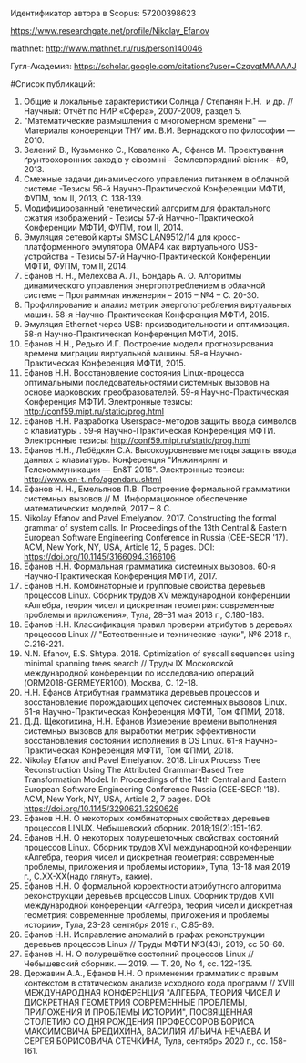 Идентификатор автора в Scopus: 57200398623

https://www.researchgate.net/profile/Nikolay_Efanov

mathnet: http://www.mathnet.ru/rus/person140046

Гугл-Академия: https://scholar.google.com/citations?user=CzqvqtMAAAAJ

#Список публикаций:
1. Общие и локальные характеристики Солнца / Степанян Н.Н.  и др. //Научный: Отчёт по НИР «Сфера», 2007-2009, раздел 5.
2. "Математические размышления о многомерном времени" — Материалы конференции ТНУ им. В.И. Вернадского по философии — 2010.
3. Зелений В., Кузьменко С., Коваленко А., Єфанов М. Проектування ґрунтоохоронних заходів у сівозміні - Землевпорядний вісник - #9, 2013.  
4. Смежные задачи динамического управления питанием в облачной системе -Тезисы 56-й Научно-Практической Конференции МФТИ, ФУПМ, том II, 2013, C. 138-139.
5. Модифицированный генетический алгоритм для фрактального сжатия изображений - Тезисы 57-й Научно-Практической Конференции МФТИ, ФУПМ, том II, 2014.
6. Эмуляция сетевой карты SMSC LAN9512/14 для кросс-платформенного эмулятора OMAP4 как виртуального USB-устройства - Тезисы 57-й Научно-Практической Конференции МФТИ, ФУПМ, том II, 2014.
7. Ефанов Н. Н., Мелехова А. Л., Бондарь А. О. Алгоритмы динамического управления энергопотреблением в облачной системе – Программная инженерия – 2015 – №4 –  С. 20-30.
8. Профилирование и анализ метрик энергопотребления виртуальных машин. 58-я Научно-Практическая Конференция МФТИ, 2015.
9. Эмуляция Ethernet через USB: производительности и оптимизация. 58-я Научно-Практическая Конференция МФТИ, 2015.
10. Ефанов Н.Н., Редько И.Г. Построение модели прогнозирования времени миграции виртуальной машины. 58-я Научно-Практическая Конференция МФТИ, 2015.
11. Ефанов Н.Н. Восстановление состояния Linux-процесса оптимальными последовательностями системных вызовов на основе марковских преобразователей. 59-я Научно-Практическая Конференция МФТИ. Электронные тезисы: http://conf59.mipt.ru/static/prog.html
12. Ефанов Н.Н. Разработка Userspace-методов защиты ввода символов с клавиатуры . 59-я Научно-Практическая Конференция МФТИ. Электронные тезисы: http://conf59.mipt.ru/static/prog.html
13. Ефанов Н.Н., Лебёдкин С.А. Высокоуровневые методы защиты ввода данных с клавиатуры. Конференция "Инжиниринг и Телекоммуникации — En&T 2016". Электронные тезисы: http://www.en-t.info/agendaru.shtml
14. Ефанов Н. Н., Емельянов П.В. Построение формальной грамматики системных вызовов  // М. Информационное обеспечение математических моделей, 2017 – 8 С.
15. Nikolay Efanov and Pavel Emelyanov. 2017. Constructing the formal grammar of system calls. In Proceedings of the 13th Central & Eastern European Software Engineering Conference in Russia (CEE-SECR '17). ACM, New York, NY, USA, Article 12, 5 pages. DOI: https://doi.org/10.1145/3166094.3166106
16. Ефанов Н.Н. Формальная грамматика системных вызовов. 60-я Научно-Практическая Конференция МФТИ, 2017.
17. Ефанов Н.Н. Комбинаторные и групповые свойства деревьев процессов Linux. Сборник трудов XV международной конференции «Алгебра, теория чисел и дискретная геометрия: современные проблемы и приложения», Тула, 28–31 мая 2018 г., C.180-183.
18. Ефанов Н.Н. Классификация правил проверки атрибутов в деревьях процессов Linux // "Естественные и технические науки", №6 2018 г., C.216-221.
19. N.N. Efanov, E.S. Shtypa. 2018. Optimization of syscall sequences using minimal spanning trees search // Труды IX Московской международной конференции по исследованию операций (ORM2018-GERMEYER100), Москва, С. 12-18.
20. Н.Н. Ефанов Атрибутная грамматика деревьев процессов и восстановление порождающих цепочек системных вызовов Linux. 61-я Научно-Практическая Конференция МФТИ, Том ФПМИ, 2018.
21. Д.Д. Щекотихина, Н.Н. Ефанов Измерение времени выполнения системных вызовов для выработки метрик эффективности восстановления состояний исполнения в OS Linux. 61-я Научно-Практическая Конференция МФТИ, Том ФПМИ, 2018.
22. Nikolay Efanov and Pavel Emelyanov. 2018. Linux Process Tree Reconstruction Using The Attributed Grammar-Based Tree Transformation Model. In Proceedings of the 14th Central and Eastern European Software Engineering Conference Russia (CEE-SECR '18). ACM, New York, NY, USA, Article 2, 7 pages. DOI: https://doi.org/10.1145/3290621.3290626
23. Ефанов Н.Н. О некоторых комбинаторных свойствах деревьев процессов LINUX.  Чебышевский сборник. 2018;19(2):151-162.
24. Ефанов Н.Н. О некоторых полурешеточных свойствах состояний процессов Linux. Сборник трудов XVI международной конференции «Алгебра, теория чисел и дискретная геометрия: современные проблемы, приложения и проблемы истории», Тула, 13-18 мая 2019 г., C.XX-XX(надо глянуть, какие).
25. Ефанов Н.Н. О формальной корректности атрибутного алгоритма реконструкции деревьев процессов Linux. Сборник трудов XVII международной конференции «Алгебра, теория чисел и дискретная геометрия: современные проблемы, приложения и проблемы истории», Тула, 23-28 сентября 2019 г., C.85-89.
26. Ефанов Н.Н. Исправление аномалий в графах реконструкции деревьев процессов Linux // Труды МФТИ №3(43), 2019, сс 50-60.
27. Ефанов Н. Н. О полурешётке состояний процессов Linux // Чебышевский сборник. — 2019. — Т. 20, No 4, cc. 122-135.
28. Державин А.А., Ефанов Н.Н. О применении грамматик с правым контекстом в статическом анализе исходного кода программ // XVIII МЕЖДУНАРОДНАЯ КОНФЕРЕНЦИЯ "АЛГЕБРА, ТЕОРИЯ ЧИСЕЛ И ДИСКРЕТНАЯ ГЕОМЕТРИЯ СОВРЕМЕННЫЕ ПРОБЛЕМЫ, ПРИЛОЖЕНИЯ И ПРОБЛЕМЫ ИСТОРИИ", ПОСВЯЩЕННАЯ СТОЛЕТИЮ СО ДНЯ РОЖДЕНИЯ ПРОФЕССОРОВ БОРИСА МАКСИМОВИЧА БРЕДИХИНА, ВАСИЛИЯ ИЛЬИЧА НЕЧАЕВА И СЕРГЕЯ БОРИСОВИЧА СТЕЧКИНА, Тула, сентябрь 2020 г., cc. 158-161.

